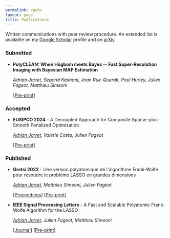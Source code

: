```yaml
---
permalink: /pubs
layout: page
title: Publications
---
```


Written communications with peer review procedure. An extended list is available on my [Google Scholar][gs] profile and on [arXiv][arxiv].

### Submitted

* **PolyCLEAN: When Högbom meets Bayes -- Fast Super-Resolution Imaging with Bayesian MAP Estimation**

  *<u>Adrian Jarret</u>, Sepand Kashani, Joan Rué-Queralt, Paul Hurley, Julien Fageot, Matthieu Simeoni*

  [<a href="https://arxiv.org/abs/2406.01342" target="_blank">Pre-print</a>]

### Accepted

* **EUSIPCO 2024** - A Decoupled Approach for Composite Sparse-plus-Smooth Penalized Optimization

	*<u>Adrian Jarret</u>, Valérie Costa, Julien Fageot*

	[<a href="https://arxiv.org/abs/2403.05204">Pre-print</a>]


### Published

* **Gretsi 2022** - Une version polyatomique de l'algorithme Frank-Wolfe pour résoudre le problème LASSO en grandes dimensions

	*<u>Adrian Jarret</u>, Matthieu Simeoni, Julien Fageot*

	[<a href="https://gretsi.fr/data/colloque/pdf/2022_jarret959.pdf" target="_blank">Proceedings</a>] [<a href="https://arxiv.org/abs/2204.13557" target="_blank">Pre-print</a>]

* **IEEE Signal Processing Letters** - A Fast and Scalable Polyatomic Frank-Wolfe Algorithm for the LASSO

	*<u>Adrian Jarret</u>, Julien Fageot, Matthieu Simeoni*

	[<a href="https://ieeexplore.ieee.org/abstract/document/9707878" target="_blank">Journal</a>] [<a href="https://arxiv.org/abs/2112.02890" target="_blank">Pre-print</a>]


[gs]: https://scholar.google.com/citations?user=WXJAMi0AAAAJ
[arxiv]: https://arxiv.org/search/?searchtype=author&query=Jarret%2C+A
